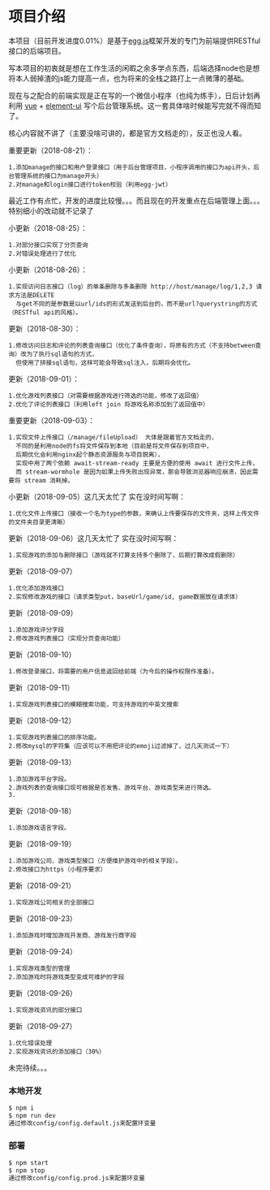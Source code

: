 # 项目介绍
本项目（目前开发进度0.01%）是基于[egg.js][egg]框架开发的专门为前端提供RESTful接口的后端项目。

写本项目的初衷就是想在工作生活的闲暇之余多学点东西，后端选择node也是想将本人弱掉渣的js能力提高一点，也为将来的全栈之路打上一点微薄的基础。

现在与之配合的前端实现是正在写的一个微信小程序（也纯为练手），日后计划再利用 [vue][vue] + [element-ui][element-ui] 写个后台管理系统。这一套具体啥时候能写完就不得而知了。

核心内容就不讲了（主要没啥可讲的，都是官方文档走的），反正也没人看。


重要更新（2018-08-21）：

	1.添加manage的接口和用户登录接口（用于后台管理项目，小程序调用的接口为api开头，后台管理系统的接口为manage开头）
	2.对manage和login接口进行token校验（利用egg-jwt）

最近工作有点忙，开发的进度比较慢。。。而且现在的开发重点在后端管理上面。。。 特别细小的改动就不记录了

小更新（2018-08-25）：

	1.对部分接口实现了分页查询
	2.对错误处理进行了优化
	
小更新（2018-08-26）：

	1.实现访问日志接口（log）的单条删除与多条删除 http://host/manage/log/1,2,3 请求方法是DELETE 
	  与get不同的是参数是以url/ids的形式发送到后台的，而不是url?querystring的方式（RESTful api的风格）。
	
更新（2018-08-30）：

	1.修改访问日志和评论的列表查询接口（优化了条件查询），将原有的方式（不支持between查询）改为了执行sql语句的方式，
	  但使用了拼接sql语句，这样可能会导致sql注入，后期将会优化。

更新（2018-09-01）：

	1.优化游戏列表接口（对需要根据游戏进行筛选的功能，修改了返回值）
	2.优化了评论列表接口（利用left join 将游戏名称添加到了返回值中）

重要更新（2018-09-03）：

	1.实现文件上传接口（/manage/fileUpload） 大体是跟着官方文档走的，
	  不同的是利用node的fs将文件保存到本地（目前是将文件保存到项目中，
	  后期优化会利用nginx起个静态资源服务与项目脱离），
	  实现中用了两个依赖 await-stream-ready 主要是方便的使用 await 进行文件上传，
	  而 stream-wormhole 是因为如果上传失败出现异常，那会导致浏览器响应崩溃，因此需要将 stream 消耗掉。

小更新（2018-09-05）这几天太忙了 实在没时间写啊：

	1.优化文件上传接口（接收一个名为type的参数，来确认上传要保存的文件夹，这样上传文件的文件夹目录更清晰）

更新（2018-09-06）这几天太忙了 实在没时间写啊：

	1.实现游戏的添加与删除接口（游戏就不打算支持多个删除了，后期打算改成假删除）

更新（2018-09-07）

	1.优化添加游戏接口
	2.实现修改游戏的接口（请求类型put，baseUrl/game/id, game数据放在请求体）

更新（2018-09-09）

	1.添加游戏评分字段
	2.修改游戏列表接口（实现分页查询功能）

更新（2018-09-10）

	1.修改登录接口，将需要的用户信息返回给前端（为今后的操作权限作准备）。

更新（2018-09-11）

	1.实现游戏列表接口的模糊搜索功能，可支持游戏的中英文搜索
	
更新（2018-09-12）

	1.实现游戏列表接口的排序功能。
	2.修改mysql的字符集（应该可以不用把评论的emoji过滤掉了，过几天测试一下）

更新（2018-09-13）

	1.添加游戏平台字段。
	2.游戏列表的查询接口现可根据是否发售、游戏平台、游戏类型来进行筛选。
	3.
	
更新（2018-09-18）

	1.添加游戏语言字段。

更新（2018-09-19）

	1.添加游戏公司、游戏类型接口（方便维护游戏中的相关字段）。
	2.修改接口为https（小程序要求）

更新（2018-09-21）

	1.实现游戏公司相关的全部接口
	
更新（2018-09-23）

	1.添加游戏时增加游戏开发商、游戏发行商字段
	
更新（2018-09-24）

	1.实现游戏类型的管理
	2.添加游戏时将游戏类型变成可维护的字段

更新（2018-09-26）

	1.实现游戏资讯的部分接口

更新（2018-09-27）

	1.优化错误处理
	2.实现游戏资讯的添加接口（30%）

	
	
未完待续。。。




<!-- ## 快速入门

在此次添加使用文档 

如需进一步了解，参见 [egg 文档][egg]。 -->

### 本地开发

```bash
$ npm i
$ npm run dev
通过修改config/config.default.js来配置环变量
```

### 部署

```bash
$ npm start
$ npm stop
通过修改config/config.prod.js来配置环变量
```

<!-- ### 单元测试

- [egg-bin] 内置了 [mocha], [thunk-mocha], [power-assert], [istanbul] 等框架，让你可以专注于写单元测试，无需理会配套工具。
- 断言库非常推荐使用 [power-assert]。
- 具体参见 [egg 文档 - 单元测试](https://eggjs.org/zh-cn/core/unittest)。

### 内置指令

- 使用 `npm run lint` 来做代码风格检查。
- 使用 `npm test` 来执行单元测试。
- 使用 `npm run autod` 来自动检测依赖更新，详细参见 [autod](https://www.npmjs.com/package/autod) 。
-->
[egg]: https://eggjs.org 
[vue]: https://cn.vuejs.org/v2/guide/
[element-ui]: http://element-cn.eleme.io/2.4/#/zh-CN/component/installation 
